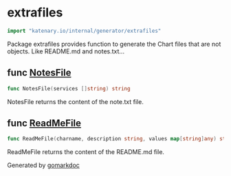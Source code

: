 <!-- Code generated by gomarkdoc. DO NOT EDIT -->

# extrafiles

```go
import "katenary.io/internal/generator/extrafiles"
```

Package extrafiles provides function to generate the Chart files that are not objects. Like README.md and notes.txt...

## func [NotesFile](<https://repo.katenary.io/Katenary/katenary/blob/master/internal/generator/extrafiles/notes.go#L13>)

```go
func NotesFile(services []string) string
```

NotesFile returns the content of the note.txt file.

<a name="ReadMeFile"></a>
## func [ReadMeFile](<https://repo.katenary.io/Katenary/katenary/blob/master/internal/generator/extrafiles/readme.go#L46>)

```go
func ReadMeFile(charname, description string, values map[string]any) string
```

ReadMeFile returns the content of the README.md file.

Generated by [gomarkdoc](<https://github.com/princjef/gomarkdoc>)
